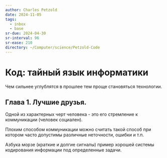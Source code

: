 ```yaml
---
author: Charles Petzold
date: 2024-11-05
tags:
  - inbox
  - base
sr-due: 2024-04-30
sr-interval: 96
sr-ease: 210
directory: ~/Computer/science/Petzold-Code
---
```

# Код: тайный язык информатики

Чем сильнее углублятся в прошлее тем проще становяться технологии.

## Глава 1. Лучшие друзья.

Одной из характерных черт человека - это его стремление к коммуникации (человек
социален).

Плохим способом коммуникации можно считать такой способ при котором часто
допустимы различные неточности, ошибки и т.п.

Азбука морзе (краткие и долгие сигналы) пример хорошей системы кодирования
информации под определенные задачи.
